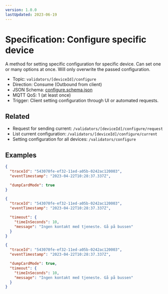 ```yaml
---
version: 1.0.0
lastUpdated: 2023-06-19
---
```


# Specification: Configure specific device

A method for setting specific configuration for specific device. Can set one or
many options at once. Will only overwrite the passed configuration.

- Topic: `validators/[deviceId]/configure`
- Direction: Consume (Outbound from client)
- JSON Schema: [configure.schema.json](./configure.schema.json)
- MQTT QoS: 1 (at least once)
- Trigger: Client setting configuration through UI or automated requests.

## Related

- Request for sending current: `/validators/[deviceId]/configure/request`
- List current configuration: `/validators/[deviceId]/configure/current`
- Setting configuration for all devices: `/validators/configure`

## Examples

```json
{
  "traceId": "543070fe-ef32-11ed-a05b-0242ac120003",
  "eventTimestamp": "2023-04-22T10:28:37.337Z",

  "dumpCardMode": true
}
```

```json
{
  "traceId": "543070fe-ef32-11ed-a05b-0242ac120003",
  "eventTimestamp": "2023-04-22T10:28:37.337Z",

  "timeout": {
    "timeInSeconds": 10,
    "message": "Ingen kontakt med tjeneste. Gå på bussen"
  }
}
```

```json
{
  "traceId": "543070fe-ef32-11ed-a05b-0242ac120003",
  "eventTimestamp": "2023-04-22T10:28:37.337Z",

  "dumpCardMode": true,
  "timeout": {
    "timeInSeconds": 10,
    "message": "Ingen kontakt med tjeneste. Gå på bussen"
  }
}
```
